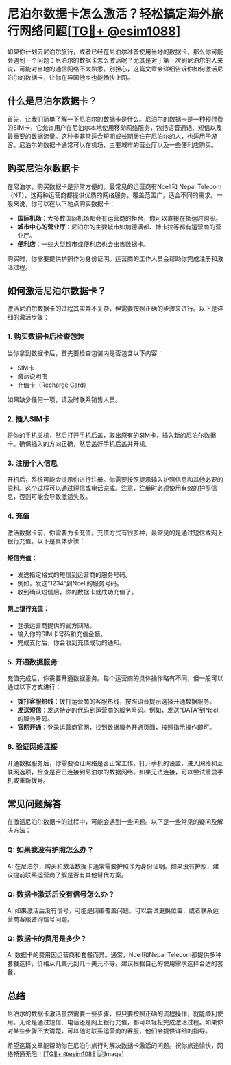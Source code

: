 # 尼泊尔数据卡怎么激活？轻松搞定海外旅行网络问题[[TG💪+ @esim1088](https://t.me/s/esim1088)]

如果你计划去尼泊尔旅行，或者已经在尼泊尔准备使用当地的数据卡，那么你可能会遇到一个问题：尼泊尔的数据卡怎么激活呢？尤其是对于第一次到尼泊尔的人来说，可能对当地的通信网络不太熟悉。别担心，这篇文章会详细告诉你如何激活尼泊尔的数据卡，让你在异国他乡也能畅快上网。

## 什么是尼泊尔数据卡？

首先，让我们简单了解一下尼泊尔的数据卡是什么。尼泊尔的数据卡是一种预付费的SIM卡，它允许用户在尼泊尔本地使用移动网络服务，包括语音通话、短信以及最重要的数据流量。这种卡非常适合短期或长期居住在尼泊尔的人，也适用于游客。尼泊尔的数据卡通常可以在机场、主要城市的营业厅以及一些便利店购买。

## 购买尼泊尔数据卡

在尼泊尔，购买数据卡是非常方便的。最常见的运营商有Ncell和 Nepal Telecom（NT）。这两种运营商都提供优质的网络服务，覆盖范围广，适合不同的需求。一般来说，你可以在以下地点购买数据卡：

- **国际机场**：大多数国际机场都会有运营商的柜台，你可以直接在抵达时购买。
- **城市中心的营业厅**：尼泊尔的主要城市如加德满都、博卡拉等都有运营商的营业厅。
- **便利店**：一些大型超市或便利店也会出售数据卡。

购买时，你需要提供护照作为身份证明。运营商的工作人员会帮助你完成注册和激活过程。

## 如何激活尼泊尔数据卡？

激活尼泊尔数据卡的过程其实并不复杂，但需要按照正确的步骤来进行。以下是详细的激活步骤：

### 1. 购买数据卡后检查包装

当你拿到数据卡后，首先要检查包装内是否包含以下内容：
- SIM卡
- 激活说明书
- 充值卡（Recharge Card）

如果缺少任何一项，请及时联系销售人员。

### 2. 插入SIM卡

将你的手机关机，然后打开手机后盖，取出原有的SIM卡，插入新的尼泊尔数据卡。确保插入的方向正确，然后盖好手机后盖并开机。

### 3. 注册个人信息

开机后，系统可能会提示你进行注册。你需要按照提示输入护照信息和其他必要的资料。这个过程可以通过短信或电话完成。注意，注册时必须使用有效的护照信息，否则可能会导致激活失败。

### 4. 充值

激活数据卡前，你需要为卡充值。充值方式有很多种，最常见的是通过短信或网上银行充值。以下是具体步骤：

#### 短信充值：
- 发送指定格式的短信到运营商的服务号码。
- 例如，发送“1234”到Ncell的服务号码。
- 收到确认短信后，你的数据卡就成功充值了。

#### 网上银行充值：
- 登录运营商提供的官方网站。
- 输入你的SIM卡号码和充值金额。
- 完成支付后，你会收到充值成功的通知。

### 5. 开通数据服务

充值完成后，你需要开通数据服务。每个运营商的具体操作略有不同，但一般可以通过以下方式进行：

- **拨打客服热线**：拨打运营商的客服热线，按照语音提示选择开通数据服务。
- **发送短信**：发送特定的代码到运营商的服务号码。例如，发送“DATA”到Ncell的服务号码。
- **官网开通**：登录运营商官网，找到数据服务开通页面，按照指示操作即可。

### 6. 验证网络连接

开通数据服务后，你需要验证网络是否正常工作。打开手机的设置，进入网络和互联网选项，检查是否已连接到尼泊尔的数据网络。如果无法连接，可以尝试重启手机或重新拨号。

## 常见问题解答

在激活尼泊尔数据卡的过程中，可能会遇到一些问题。以下是一些常见的疑问及解决方法：

### Q: 如果我没有护照怎么办？
A: 在尼泊尔，购买和激活数据卡通常需要护照作为身份证明。如果没有护照，建议提前联系运营商了解是否有其他替代方案。

### Q: 数据卡激活后没有信号怎么办？
A: 如果激活后没有信号，可能是网络覆盖问题。可以尝试更换位置，或者联系运营商客服咨询信号问题。

### Q: 数据卡的费用是多少？
A: 数据卡的费用因运营商和套餐而异。通常，Ncell和Nepal Telecom都提供多种套餐选择，价格从几美元到几十美元不等。建议根据自己的使用需求选择合适的套餐。

## 总结

尼泊尔的数据卡激活虽然需要一些步骤，但只要按照正确的流程操作，就能顺利使用。无论是通过短信、电话还是网上银行充值，都可以轻松完成激活过程。如果你对某些步骤不太清楚，可以随时联系运营商的客服，他们会提供详细的指导。

希望这篇文章能帮助你在尼泊尔旅行时解决数据卡激活的问题。祝你旅途愉快，网络畅通无阻！[[TG💪+ @esim1088](https://t.me/s/esim1088) ![Image](https://i.postimg.cc/4NQfJmqS/Snipaste-2025-05-13-00-14-12.png)]
